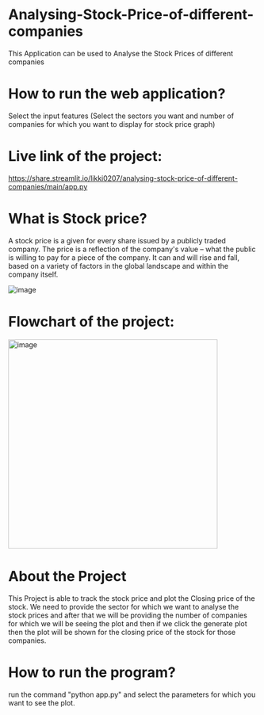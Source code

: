# Analysing-Stock-Price-of-different-companies
This Application can be used to Analyse the Stock Prices of different companies

# How to run the web application?
Select the input features (Select the sectors you want and number of companies for which you want to display for stock price graph)

# Live link of the project:
https://share.streamlit.io/likki0207/analysing-stock-price-of-different-companies/main/app.py

# What is Stock price?
A stock price is a given for every share issued by a publicly traded company. The price is a reflection of the company's value – what the public is willing to pay for a piece of the company. It can and will rise and fall, based on a variety of factors in the global landscape and within the company itself.

![image](https://cdn.analyticsvidhya.com/wp-content/uploads/2021/02/92495stock-market-trends-what-causes-stock-prices-to-change.jpg)

# Flowchart of the project:
<img width="422" alt="image" src="https://user-images.githubusercontent.com/68856803/142758805-8ffa884d-f591-4a53-93ed-ae418b008622.png">

# About the Project
This Project is able to track the stock price and plot the Closing price of the stock. We need to provide the sector for which we want to analyse the stock prices and after that we will be providing the number of companies for which we will be seeing the plot and then if we click the generate plot then the plot will be shown for the closing price of the stock for those companies.

# How to run the program?
run the command "python app.py" and select the parameters for which you want to see the plot.
